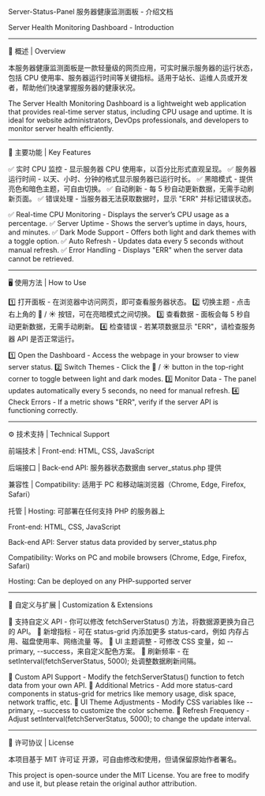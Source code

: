 Server-Status-Panel
服务器健康监测面板 - 介绍文档

Server Health Monitoring Dashboard - Introduction


---

📌 概述 | Overview

本服务器健康监测面板是一款轻量级的网页应用，可实时展示服务器的运行状态，包括 CPU 使用率、服务器运行时间等关键指标。适用于站长、运维人员或开发者，帮助他们快速掌握服务器的健康状况。

The Server Health Monitoring Dashboard is a lightweight web application that provides real-time server status, including CPU usage and uptime. It is ideal for website administrators, DevOps professionals, and developers to monitor server health efficiently.


---

🚀 主要功能 | Key Features

✅ 实时 CPU 监控 - 显示服务器 CPU 使用率，以百分比形式直观呈现。
✅ 服务器运行时间 - 以天、小时、分钟的格式显示服务器已运行时长。
✅ 黑暗模式 - 提供亮色和暗色主题，可自由切换。
✅ 自动刷新 - 每 5 秒自动更新数据，无需手动刷新页面。
✅ 错误处理 - 当服务器无法获取数据时，显示 "ERR" 并标记错误状态。

✅ Real-time CPU Monitoring - Displays the server’s CPU usage as a percentage.
✅ Server Uptime - Shows the server’s uptime in days, hours, and minutes.
✅ Dark Mode Support - Offers both light and dark themes with a toggle option.
✅ Auto Refresh - Updates data every 5 seconds without manual refresh.
✅ Error Handling - Displays "ERR" when the server data cannot be retrieved.


---

🖥️ 使用方法 | How to Use

1️⃣ 打开面板 - 在浏览器中访问网页，即可查看服务器状态。
2️⃣ 切换主题 - 点击右上角的 🌙 / ☀️ 按钮，可在亮暗模式之间切换。
3️⃣ 查看数据 - 面板会每 5 秒自动更新数据，无需手动刷新。
4️⃣ 检查错误 - 若某项数据显示 "ERR"，请检查服务器 API 是否正常运行。

1️⃣ Open the Dashboard - Access the webpage in your browser to view server status.
2️⃣ Switch Themes - Click the 🌙 / ☀️ button in the top-right corner to toggle between light and dark modes.
3️⃣ Monitor Data - The panel updates automatically every 5 seconds, no need for manual refresh.
4️⃣ Check Errors - If a metric shows "ERR", verify if the server API is functioning correctly.


---

⚙️ 技术支持 | Technical Support

前端技术 | Front-end: HTML, CSS, JavaScript

后端接口 | Back-end API: 服务器状态数据由 server_status.php 提供

兼容性 | Compatibility: 适用于 PC 和移动端浏览器（Chrome, Edge, Firefox, Safari）

托管 | Hosting: 可部署在任何支持 PHP 的服务器上

Front-end: HTML, CSS, JavaScript

Back-end API: Server status data provided by server_status.php

Compatibility: Works on PC and mobile browsers (Chrome, Edge, Firefox, Safari)

Hosting: Can be deployed on any PHP-supported server



---

🔧 自定义与扩展 | Customization & Extensions

📌 支持自定义 API - 你可以修改 fetchServerStatus() 方法，将数据源更换为自己的 API。
📌 新增指标 - 可在 status-grid 内添加更多 status-card，例如 内存占用、磁盘使用率、网络流量 等。
📌 UI 主题调整 - 可修改 CSS 变量，如 --primary, --success，来自定义配色方案。
📌 刷新频率 - 在 setInterval(fetchServerStatus, 5000); 处调整数据刷新间隔。

📌 Custom API Support - Modify the fetchServerStatus() function to fetch data from your own API.
📌 Additional Metrics - Add more status-card components in status-grid for metrics like memory usage, disk space, network traffic, etc.
📌 UI Theme Adjustments - Modify CSS variables like --primary, --success to customize the color scheme.
📌 Refresh Frequency - Adjust setInterval(fetchServerStatus, 5000); to change the update interval.


---

📄 许可协议 | License

本项目基于 MIT 许可证 开源，可自由修改和使用，但请保留原始作者署名。

This project is open-source under the MIT License. You are free to modify and use it, but please retain the original author attribution.




